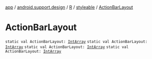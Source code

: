[app](../../../index.md) / [android.support.design](../../index.md) / [R](../index.md) / [styleable](index.md) / [ActionBarLayout](.)

# ActionBarLayout

`static val ActionBarLayout: `[`IntArray`](https://kotlinlang.org/api/latest/jvm/stdlib/kotlin/-int-array/index.html)
`static val ActionBarLayout: `[`IntArray`](https://kotlinlang.org/api/latest/jvm/stdlib/kotlin/-int-array/index.html)
`static val ActionBarLayout: `[`IntArray`](https://kotlinlang.org/api/latest/jvm/stdlib/kotlin/-int-array/index.html)
`static val ActionBarLayout: `[`IntArray`](https://kotlinlang.org/api/latest/jvm/stdlib/kotlin/-int-array/index.html)